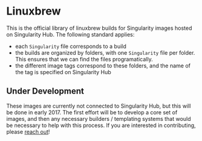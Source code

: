 # Linuxbrew

This is the official library of linuxbrew builds for Singularity images hosted on Singularity Hub. The following standard applies:

 - each `Singularity` file corresponds to a build
 - the builds are organized by folders, with one `Singularity` file per folder. This ensures that we can find the files programatically.
 - the different image tags correspond to these folders, and the name of the tag is specified on Singularity Hub
 

## Under Development
These images are currently not connected to Singularity Hub, but this will be done in early 2017. The first effort will be to develop a core set of images, and then any necessary builders / templating systems that would be necessary to help with this process. If you are interested in contributing, please [reach out](http://singularity.lbl.gov/contributing-code)!
